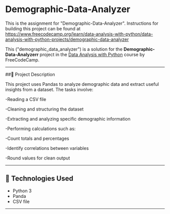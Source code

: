 # Demographic-Data-Analyzer
This is the assignment for "Demographic-Data-Analyzer". Instructions for building this project can be found at https://www.freecodecamp.org/learn/data-analysis-with-python/data-analysis-with-python-projects/demographic-data-analyzer

This ("demographic_data_analyzer") is a solution for the **Demographic-Data-Analyzerr** project in the [Data Analysis with Python](https://www.freecodecamp.org/learn/data-analysis-with-python/) course by FreeCodeCamp.

---

##📁 Project Description

This project uses Pandas to analyze demographic data and extract useful insights from a dataset. The tasks involve:

-Reading a CSV file

-Cleaning and structuring the dataset

-Extracting and analyzing specific demographic information

-Performing calculations such as:

  -Count totals and percentages

  -Identify correlations between variables

  -Round values for clean output

---

## 🧪 Technologies Used

- Python 3
- Panda
- CSV file

---

